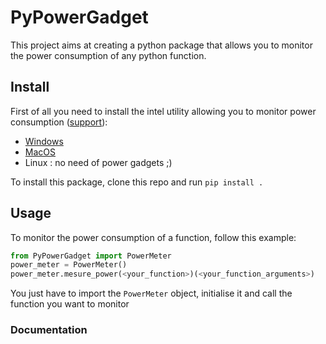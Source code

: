 # PyPowerGadget

This project aims at creating a python package that allows you to monitor the power consumption of any python function.

## Install

First of all you need to install the intel utility allowing you to monitor power consumption ([support](https://software.intel.com/en-us/articles/intel-power-gadget)):
* [Windows](https://software.intel.com/file/823776/download)
* [MacOS](https://software.intel.com/sites/default/files/managed/91/6b/Intel%20Power%20Gadget.dmg)
* Linux : no need of power gadgets ;)

To install this package, clone this repo and run `pip install .`


## Usage

To monitor the power consumption of a function, follow this example:
```python
from PyPowerGadget import PowerMeter
power_meter = PowerMeter()
power_meter.mesure_power(<your_function>)(<your_function_arguments>)
```
You just have to import the `PowerMeter` object, initialise it and call the function you want to monitor


### Documentation
